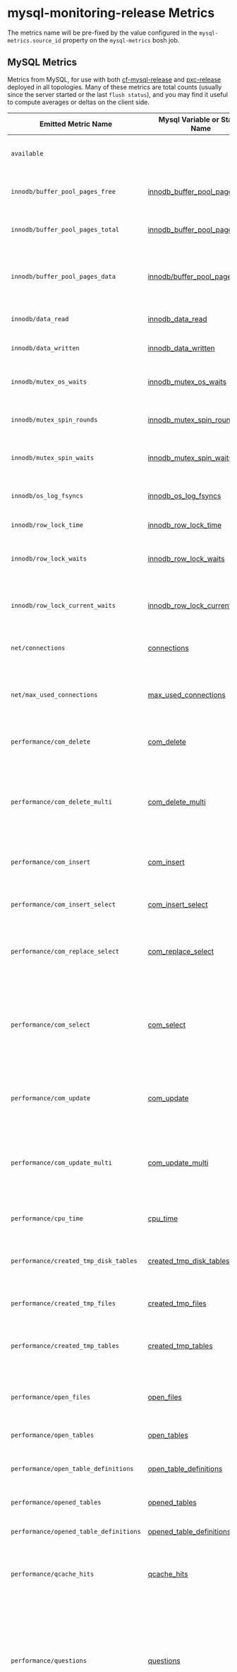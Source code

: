 # mysql-monitoring-release Metrics

The metrics name will be pre-fixed by the value configured in the `mysql-metrics.source_id` property on the `mysql-metrics` bosh job.

<a name='mysql-metrics'>

## MySQL Metrics

Metrics from MySQL, for use with both [cf-mysql-release](https://github.com/cloudfoundry/cf-mysql-release) and [pxc-release](https://github.com/cloudfoundry-incubator/pxc-release) deployed in all topologies. Many of these metrics are total counts (usually since the server started or the last `flush status`), and you may find it useful to compute averages or deltas on the client side.

|Emitted Metric Name | Mysql Variable or Status Name| Description | Units |
|------------|-----| ---------------------------|-------------------------- |
| `available` | | Indicates if the local database server is available and responding. | boolean |
| `innodb/buffer_pool_pages_free` | [innodb_buffer_pool_pages_free](https://dev.mysql.com/doc/refman/5.6/en/server-status-variables.html#statvar_Innodb_buffer_pool_pages_free) | The amount of free space in the InnoDB Buffer Pool, in units of [pages](https://dev.mysql.com/doc/refman/5.7/en/glossary.html#glos_page). | pages |
| `innodb/buffer_pool_pages_total` | [innodb_buffer_pool_pages_total](https://dev.mysql.com/doc/refman/5.7/en/server-status-variables.html#statvar_Innodb_buffer_pool_pages_total)| The total amount of free space in the InnoDB Buffer Pool, in units of [pages](https://dev.mysql.com/doc/refman/5.7/en/glossary.html#glos_page). | pages |
| `innodb/buffer_pool_pages_data` | [innodb/buffer_pool_pages_data](https://dev.mysql.com/doc/refman/5.7/en/server-status-variables.html#statvar_Innodb_buffer_pool_pages_data) | The number of pages in the InnoDB buffer pool containing data. The number includes both dirty and clean pages.  | pages |
| `innodb/data_read` | [innodb_data_read](https://dev.mysql.com/doc/refman/8.0/en/server-status-variables.html#statvar_Innodb_data_read) | The amount of data read since the server started. | bytes |
| `innodb/data_written` | [innodb_data_written](https://dev.mysql.com/doc/refman/8.0/en/server-status-variables.html#statvar_Innodb_data_written) | The amount of data written the server started. | bytes |
| `innodb/mutex_os_waits` | [innodb_mutex_os_waits](https://mariadb.com/kb/en/library/xtradbinnodb-server-status-variables/#innodb_mutex_os_waits) | The number of mutex OS waits. Emitted only by cf-mysql-release.| count |
| `innodb/mutex_spin_rounds` | [innodb_mutex_spin_rounds](https://mariadb.com/kb/en/library/xtradbinnodb-server-status-variables/#innodb_mutex_spin_rounds) | The number of mutex spin rounds. Emitted only by cf-mysql-release. | count |
| `innodb/mutex_spin_waits` | [innodb_mutex_spin_waits](https://mariadb.com/kb/en/library/xtradbinnodb-server-status-variables/#innodb_mutex_spin_waits)| The number of mutex spin waits. Emitted only by cf-mysql-release. | count |
| `innodb/os_log_fsyncs` | [innodb_os_log_fsyncs](https://dev.mysql.com/doc/refman/5.7/en/server-status-variables.html#statvar_Innodb_os_log_fsyncs) | The number of fsync() writes done to the InnoDB redo log files. | count|
| `innodb/row_lock_time` | [innodb_row_lock_time](https://dev.mysql.com/doc/refman/5.7/en/server-status-variables.html#statvar_Innodb_row_lock_time) | Total time spent in acquiring row locks. | milliseconds |
| `innodb/row_lock_waits` | [innodb_row_lock_waits](https://dev.mysql.com/doc/refman/5.7/en/server-status-variables.html#statvar_Innodb_row_lock_waits) | The number of times per second a row lock had to be waited for since the server started. | count |
| `innodb/row_lock_current_waits` | [innodb_row_lock_current_waits](https://dev.mysql.com/doc/refman/5.7/en/server-status-variables.html#statvar_Innodb_row_lock_current_waits) | The number of row locks currently being waited for by operations on InnoDB tables. | count |
| `net/connections` | [connections](https://dev.mysql.com/doc/refman/5.7/en/server-status-variables.html#statvar_Connections) | The number of connection attempts (successful or not) to the MySQL server. | connections|
| `net/max_used_connections` | [max_used_connections](https://dev.mysql.com/doc/refman/5.7/en/server-status-variables.html#statvar_Max_used_connections) | The maximum number of connections that have been in use simultaneously since the server started. | connections |
| `performance/com_delete` | [com_delete](https://dev.mysql.com/doc/refman/5.7/en/server-status-variables.html#statvar_Com_xxx) | The number of delete statements since the server started or the last `FLUSH STATUS`. | queries |
| `performance/com_delete_multi` | [com_delete_multi](https://dev.mysql.com/doc/refman/5.7/en/server-status-variables.html#statvar_Com_xxx) | The number of delete-multi statements since the server started or the last `FLUSH STATUS`. Applies to DELETE statements that use multiple-table syntax. | queries |
| `performance/com_insert` | [com_insert](https://dev.mysql.com/doc/refman/5.7/en/server-status-variables.html#statvar_Com_xxx) | The number of insert statements since the server started or the last `FLUSH STATUS`. | queries |
| `performance/com_insert_select` | [com_insert_select](https://dev.mysql.com/doc/refman/5.7/en/server-status-variables.html#statvar_Com_xxx) | The number of insert-select statements since the server started or the last `FLUSH STATUS`. | queries |
| `performance/com_replace_select` | [com_replace_select](https://dev.mysql.com/doc/refman/5.7/en/server-status-variables.html#statvar_Com_xxx) | The number of replace-select statements since the server started or the last `FLUSH STATUS`. | queries |
| `performance/com_select` | [com_select](https://dev.mysql.com/doc/refman/5.7/en/server-status-variables.html#statvar_Com_xxx) | The number of select statements since the server started or the last `FLUSH STATUS`. If a query result is returned from query cache, the server increments the Qcache_hits status variable, not Com_select.| queries |
| `performance/com_update` | [com_update](https://dev.mysql.com/doc/refman/5.7/en/server-status-variables.html#statvar_Com_xxx) | The number of update statements since the server started or the last `FLUSH STATUS`. | queries |
| `performance/com_update_multi` | [com_update_multi](https://dev.mysql.com/doc/refman/5.7/en/server-status-variables.html#statvar_Com_xxx) | The number of update-multi statements since the server started or the last `FLUSH STATUS`. Applies to UPDATE statements that use multiple-table syntax.| queries |
| `performance/cpu_time` | [cpu_time](https://mariadb.com/kb/en/library/server-status-variables/#cpu_time) | Total CPU time used. Emitted only by cf-mysql-release. | |
| `performance/created_tmp_disk_tables` | [created_tmp_disk_tables](https://dev.mysql.com/doc/refman/5.7/en/server-status-variables.html#statvar_Created_tmp_disk_tables) | The number of internal on-disk temporary tables created by the server while executing statements. | tables |
| `performance/created_tmp_files` | [created_tmp_files](https://dev.mysql.com/doc/refman/5.7/en/server-status-variables.html#statvar_Created_tmp_files) | The number of temporary files created by mysqld. | files |
| `performance/created_tmp_tables` | [created_tmp_tables](https://dev.mysql.com/doc/refman/5.7/en/server-status-variables.html#statvar_Created_tmp_tables) | The number of internal temporary tables created by the server while executing statements. | tables |
| `performance/open_files` | [open_files](https://dev.mysql.com/doc/refman/5.7/en/server-status-variables.html#statvar_Open_files) | The number of regular files currently open, which were opened by the server. | files |
| `performance/open_tables` | [open_tables](https://dev.mysql.com/doc/refman/5.7/en/server-status-variables.html#statvar_Open_tables) | The number of tables that are currently open. | tables |
| `performance/open_table_definitions` | [open_table_definitions](https://dev.mysql.com/doc/refman/5.7/en/server-status-variables.html#statvar_Open_table_definitions) | The number of currently cached table definitions (`.frm` files). | count |
| `performance/opened_tables` | [opened_tables](https://dev.mysql.com/doc/refman/5.7/en/server-status-variables.html#statvar_Opened_tables) | The number of tables that have been opened. | tables |
| `performance/opened_table_definitions` | [opened_table_definitions](https://dev.mysql.com/doc/refman/5.7/en/server-status-variables.html#statvar_Opened_table_definitions) | The number of `.frm` files that have been cached. | integer |
| `performance/qcache_hits` | [qcache_hits](https://dev.mysql.com/doc/refman/5.7/en/server-status-variables.html#statvar_Qcache_hits) | The number of query cache hits. The query cache and `qcache_hits` metric is deprecated as of MySQL 5.7.20. | hits |
| `performance/questions` | [questions](https://dev.mysql.com/doc/refman/5.7/en/server-status-variables.html#statvar_Questions) | The number of statements executed by the server, since the server started or the last `FLUSH STATUS`. This includes only statements sent to the server by clients and not statements executed within stored programs, unlike the Queries variable. | count |
| `performance/queries` | [queries](https://dev.mysql.com/doc/refman/5.7/en/server-status-variables.html#statvar_Queries) | The number of statements executed by the server, excluding `COM_PING` and `COM_STATISTICS`. Differs from `Questions` in that it also counts statements executed within stored programs. Not affected by `FLUSH STATUS`. | count |
| `performance/queries_delta` | |  The change in the `/performance/queries` metric since the last time it was emitted. | integer greater than or equal to zero |
| `performance/slow_queries` | [slow_queries](https://dev.mysql.com/doc/refman/5.7/en/server-status-variables.html#statvar_Slow_queries) | The number of slow queries that have taken more than `long_query_time` seconds.  | queries |
| `performance/table_locks_waited` | [table_locks_waited](https://dev.mysql.com/doc/refman/5.7/en/server-status-variables.html#statvar_Table_locks_waited) | The total number of times that a request for a table lock could not be granted immediately and a wait was needed. | count |
| `performance/threads_connected` | [threads_connected](https://dev.mysql.com/doc/refman/5.7/en/server-status-variables.html#statvar_Threads_connected) | The number of currently open connections. | connections |
| `performance/threads_running` | [threads_running](https://dev.mysql.com/doc/refman/5.7/en/server-status-variables.html#statvar_Threads_running) | The number of threads that are not sleeping. | threads |
| `variables/max_connections` | [max_connections](https://dev.mysql.com/doc/refman/5.7/en/server-system-variables.html#sysvar_max_connections) | The maximum permitted number of simultaneous client connections. | connections |
| `variables/open_files_limit` | [open_files_limit](https://dev.mysql.com/doc/refman/5.7/en/server-system-variables.html#sysvar_open_files_limit) |  The number of files that the operating system permits [ **mysqld** ](https://dev.mysql.com/doc/refman/5.6/en/mysqld.html "4.3.1 mysqld — The MySQL Server") to open. | files |
| `variables/read_only` | [read_only](https://dev.mysql.com/doc/refman/5.7/en/server-system-variables.html#sysvar_read_only) | Whether the server is in read-only mode | boolean |

<a name='system-metrics'>

## System Metrics
Metrics calculated from system calls, for use with both [cf-mysql-release](https://github.com/cloudfoundry/cf-mysql-release) and [pxc-release](https://github.com/cloudfoundry-incubator/pxc-release) deployed in all topologoies

Metric Name | Description | Units |
|------------|--------------------------------|-------------------------- |
| `performance/cpu_utilization_percent` | The percent of the CPU in the use by all processes on the MySQL node. | percent utilization, from 0-100 |
| `system/ephemeral_disk_free` | The number of KB available on the ephemeral disk. | KB |
| `system/ephemeral_disk_inodes_free` | The number of inodes available on the ephemeral disk. | count |
| `system/ephemeral_disk_inodes_used` | The number of inodes used on the ephemeral disk. | count |
| `system/ephemeral_disk_inodes_used_percent` | The percentage of ephemeral disk inodes used by both the system and user applications. | percent |
| `system/ephemeral_disk_used` | The number of KB used on the ephemeral disk. | KB |
| `system/ephemeral_disk_used_percent` | The percentage of ephemeral disk used by both the system and user applications. | percent |
| `system/persistent_disk_free` | The number of KB available on the persistent disk. | KB |
| `system/persistent_disk_inodes_free` | The number of inodes available on the persistent disk. | count |
| `system/persistent_disk_inodes_used` | The number of inodes used on the persistent disk. | count |
| `system/persistent_disk_inodes_used_percent` | The percentage of persistent disk inodes used by both the system and user applications. | percent |
| `system/persistent_disk_used` | The number of KB used on the persistent disk. | KB |
| `system/persistent_disk_used_percent` | The percentage of persistent disk used by both the system and user applications. | percent |

<a name='galera-metrics'>

## Galera Metrics
Useful when deploying [cf-mysql-release](https://github.com/cloudfoundry/cf-mysql-release) or [pxc-release](https://github.com/cloudfoundry-incubator/pxc-release) in a galera topology

Metric Name | Galera Status Name | Description | Units |
|------------|---------|-----------------------|-------------------------- |
| `galera/wsrep_ready` | [wsrep_ready](http://galeracluster.com/library/documentation/galera-status-variables.html#wsrep-ready) | Shows whether the node can accept queries. | boolean |
| `galera/wsrep_cluster_size` | [wsrep_cluster_size](http://galeracluster.com/library/documentation/galera-status-variables.html#wsrep-cluster-size) | The current number of nodes in the Galera cluster. | nodes |
| `galera/wsrep_cluster_status` | [wsrep_cluster_status](http://galeracluster.com/library/documentation/galera-status-variables.html#wsrep-cluster-status) | Shows the status of the cluster component, which is whether the node is `PRIMARY` or `NON_PRIMARY`. | State ID.<br /> Values are `PRIMARY`, `NON-PRIMARY`, or `DISCONNECTED`  |
| `galera/wsrep_flow_control_paused` | [wsrep_flow_control_paused](http://galeracluster.com/library/documentation/galera-status-variables.html#wsrep-flow-control-paused) | The fraction of time that replication was paused due to flow control since the server started or last `FLUSH STATUS`. This is a measure of how much replication lag is slowing down the cluster. | float |
| `galera/wsrep_flow_control_sent` | [wsrep_flow_control_sent](http://galeracluster.com/library/documentation/galera-status-variables.html#wsrep-flow-control-sent) | Number of `FC_PAUSE` (flow control pause) events sent by this node. Unlike many status variables, the counter for this one does not reset every time you run the query. | count |
| `galera/wsrep_flow_control_recv` | [wsrep_flow_control_recv](http://galeracluster.com/library/documentation/galera-status-variables.html#wsrep-flow-control-recv) | Number of `FC_PAUSE` (flow control pause) events received by this node. This includes `FC_PAUSE` events sent by this node (it receives from itself). Unlike most status variables, the counter for this one does not reset every time you run the query. | count |
| `galera/wsrep_local_recv_queue` | [wsrep_local_recv_queue](http://galeracluster.com/library/documentation/galera-status-variables.html#wsrep-local-recv-queue) | The instantaneous size of the local received queue. | float |
| `galera/wsrep_local_send_queue` | [wsrep_local_send_queue](http://galeracluster.com/library/documentation/galera-status-variables.html#wsrep-local-send-queue) | The instantaneous size of the local sent queue. | float |
| `galera/wsrep_local_index` | [wsrep_local_index](http://galeracluster.com/library/documentation/galera-status-variables.html#wsrep-local-index) | This node's index in the cluster (base 0). | int | 
| `galera/wsrep_local_state` | [wsrep_local_state](http://galeracluster.com/library/documentation/galera-status-variables.html#wsrep-local-state) | This is the node's local state. | int<br>1 = `JOINING`<br>2 = `DONOR/DESYNCED`<br>3 = `JOINED`<br>4 = `SYNCED`|

<a name='leader-follower-metrics'>

## Leader Follower Metrics
Useful when deploying [pxc-release](https://github.com/cloudfoundry-incubator/pxc-release) in a leader-follower topology

Metric Name | Mysql Status or Variable Name| Description | Units |
|------------|---------|-------------------------------|-------------------------- |
| `follower/is_follower` | |  True if the server is following another | boolean|
| `follower/relay_log_space` | [relay_log_space](https://dev.mysql.com/doc/refman/5.7/en/show-slave-status.html) | | bytes|
| `follower/seconds_behind_master` | [seconds_behind_master](https://dev.mysql.com/doc/refman/5.7/en/show-slave-status.html) | | seconds |
| `follower/seconds_since_leader_heartbeat` | [seconds_since_leader_heartbeat](https://dev.mysql.com/doc/refman/5.7/en/show-slave-status.html) | | seconds|
| `follower/slave_io_running` | [slave_io_running](https://dev.mysql.com/doc/refman/5.7/en/show-slave-status.html) | | boolean |
| `follower/slave_sql_running` | [slave_sql_running](https://dev.mysql.com/doc/refman/5.7/en/show-slave-status.html) | | boolean |
| `rpl_semi_sync_master_no_tx` | [Rpl_semi_sync_master_no_tx](https://dev.mysql.com/doc/refman/5.7/en/server-status-variables.html#statvar_Rpl_semi_sync_master_no_tx) | | commits |
| `rpl_semi_sync_master_tx_avg_wait_time` | [rpl_semi_sync_master_tx_avg_wait_time](https://dev.mysql.com/doc/refman/5.7/en/server-status-variables.html#statvar_Rpl_semi_sync_master_tx_avg_wait_time) | | microsecond |
| `rpl_semi_sync_master_wait_sessions` | [rpl_semi_sync_master_wait_sessions](https://dev.mysql.com/doc/refman/5.7/en/show-slave-status.html) | | sessions |

<a name='broker-metrics'>

## Broker Metrics
Can be implemented when deploying mysql releases with a service broker

Metric Name | Description | Units |
|------------|--------------------------------|-------------------------- |
| `broker/disk_allocated_service_plans` | The number of MB allocated by the broker for all service plans, current and allocated. | MB |
